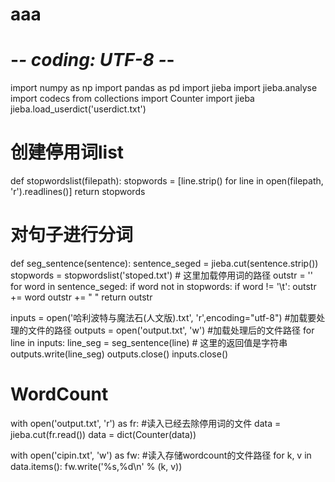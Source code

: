 # aaa
# -*- coding: UTF-8 -*-
import numpy as np
import pandas as pd
import jieba
import jieba.analyse
import codecs
from collections import Counter
import jieba
jieba.load_userdict('userdict.txt')

# 创建停用词list
def stopwordslist(filepath):
    stopwords = [line.strip() for line in open(filepath, 'r').readlines()]
    return stopwords

# 对句子进行分词
def seg_sentence(sentence):
    sentence_seged = jieba.cut(sentence.strip())
    stopwords = stopwordslist('stoped.txt')  # 这里加载停用词的路径
    outstr = ''
    for word in sentence_seged:
        if word not in stopwords:
            if word != '\t':
                outstr += word
                outstr += " "
    return outstr

inputs = open('哈利波特与魔法石(人文版).txt', 'r',encoding="utf-8") #加载要处理的文件的路径
outputs = open('output.txt', 'w') #加载处理后的文件路径
for line in inputs:
    line_seg = seg_sentence(line)  # 这里的返回值是字符串
    outputs.write(line_seg)
outputs.close()
inputs.close()
# WordCount
with open('output.txt', 'r') as fr: #读入已经去除停用词的文件
    data = jieba.cut(fr.read())
data = dict(Counter(data))

with open('cipin.txt', 'w') as fw: #读入存储wordcount的文件路径
    for k, v in data.items():
        fw.write('%s,%d\n' % (k, v))
         
